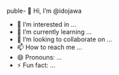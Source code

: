 puble- 👋 Hi, I’m @idojawa
- 👀 I’m interested in ...
- 🌱 I’m currently learning ...
- 💞️ I’m looking to collaborate on ...
- 📫 How to reach me ...
- 😄 Pronouns: ...
- ⚡ Fun fact: ...

<!---
idojawa/idojawa is a ✨ special ✨ repository because its `README.md` (this file) appears on your GitHub profile.
You can click the Preview link to take a look at your changes.
--->
